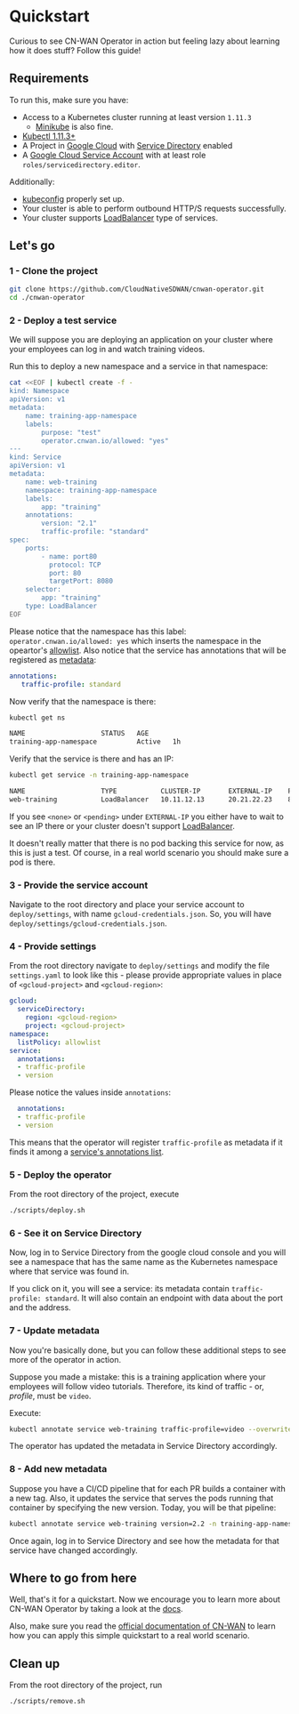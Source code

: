 # Quickstart

Curious to see CN-WAN Operator in action but feeling lazy about learning how it does stuff? Follow this guide!

## Requirements

To run this, make sure you have:

* Access to a Kubernetes cluster running at least version `1.11.3`
  * [Minikube](https://kubernetes.io/docs/setup/learning-environment/minikube/) is also fine.
* [Kubectl 1.11.3+](https://kubernetes.io/docs/tasks/tools/install-kubectl/)
* A Project in [Google Cloud](https://console.cloud.google.com/) with [Service Directory](https://cloud.google.com/service-directory) enabled
* A [Google Cloud Service Account](https://cloud.google.com/iam/docs/service-accounts) with at least role `roles/servicedirectory.editor`.

Additionally:

* [kubeconfig](https://kubernetes.io/docs/tasks/access-application-cluster/configure-access-multiple-clusters/) properly set up.
* Your cluster is able to perform outbound HTTP/S requests successfully.
* Your cluster supports [LoadBalancer](./concepts.md#supported-service-types) type of services.

## Let's go

### 1 - Clone the project

```bash
git clone https://github.com/CloudNativeSDWAN/cnwan-operator.git
cd ./cnwan-operator
```

### 2 - Deploy a test service

We will suppose you are deploying an application on your cluster where your employees can log in and watch training videos.

Run this to deploy a new namespace and a service in that namespace:

```bash
cat <<EOF | kubectl create -f -
kind: Namespace
apiVersion: v1
metadata:
    name: training-app-namespace
    labels:
        purpose: "test"
        operator.cnwan.io/allowed: "yes"
---
kind: Service
apiVersion: v1
metadata:
    name: web-training
    namespace: training-app-namespace
    labels:
        app: "training"
    annotations:
        version: "2.1"
        traffic-profile: "standard"
spec:
    ports:
        - name: port80
          protocol: TCP
          port: 80
          targetPort: 8080
    selector:
        app: "training"
    type: LoadBalancer
EOF
```

Please notice that the namespace has this label: `operator.cnwan.io/allowed: yes` which inserts the namespace in the opeartor's [allowlist](./concepts.md#namespace-lists). Also notice that the service has annotations that will be registered as [metadata](./concepts.md#metadata):

```yaml
annotations:
   traffic-profile: standard
```

Now verify that the namespace is there:

```bash
kubectl get ns

NAME                   STATUS   AGE
training-app-namespace          Active   1h
```

Verify that the service is there and has an IP:

```bash
kubectl get service -n training-app-namespace

NAME                   TYPE           CLUSTER-IP       EXTERNAL-IP    PORT(S)                       AGE
web-training           LoadBalancer   10.11.12.13      20.21.22.23    80:32058/TCP                  1h
```

If you see `<none>` or `<pending>` under `EXTERNAL-IP` you either have to wait to see an IP there or your cluster doesn't support [LoadBalancer](./concepts.md#supported-service-types).

It doesn't really matter that there is no pod backing this service for now, as this is just a test. Of course, in a real world scenario you should make sure a pod is there.

### 3 - Provide the service account

Navigate to the root directory and place your service account to `deploy/settings`, with name `gcloud-credentials.json`. So, you will have `deploy/settings/gcloud-credentials.json`.

### 4 - Provide settings

From the root directory navigate to `deploy/settings` and modify the file `settings.yaml` to look like this - please provide appropriate values in place of `<gcloud-project>` and `<gcloud-region>`:

```yaml
gcloud:
  serviceDirectory:
    region: <gcloud-region>
    project: <gcloud-project>
namespace:
  listPolicy: allowlist
service:
  annotations:
  - traffic-profile
  - version
```

Please notice the values inside `annotations`:

```yaml
  annotations:
  - traffic-profile
  - version
```

This means that the operator will register `traffic-profile` as metadata if it finds it among a [service's annotations list](./concepts.md#allowed-annotations).

### 5 - Deploy the operator

From the root directory of the project, execute

```bash
./scripts/deploy.sh
```

### 6 - See it on Service Directory

Now, log in to Service Directory from the google cloud console and you will see a namespace that has the same name as the Kubernetes namespace where that service was found in.

If you click on it, you will see a service: its metadata contain `traffic-profile: standard`. It will also contain an endpoint with data about the port and the address.

### 7 - Update metadata

Now you're basically done, but you can follow these additional steps to see more of the operator in action.

Suppose you made a mistake: this is a training application where your employees will follow video tutorials. Therefore, its kind of traffic - or, *profile*, must be `video`.

Execute:

```bash
kubectl annotate service web-training traffic-profile=video --overwrite -n training-app-namespace
```

The operator has updated the metadata in Service Directory accordingly.

### 8 - Add new metadata

Suppose you have a CI/CD pipeline that for each PR builds a container with a new tag. Also, it updates the service that serves the pods running that container by specifying the new version. Today, you will be that pipeline:

```bash
kubectl annotate service web-training version=2.2 -n training-app-namespace
```

Once again, log in to Service Directory and see how the metadata for that service have changed accordingly.

## Where to go from here

Well, that's it for a quickstart. Now we encourage you to learn more about CN-WAN Operator by taking a look at the [docs](./).

Also, make sure you read the [official documentation of CN-WAN](https://github.com/CloudNativeSDWAN/cnwan-docs) to learn how you can apply this simple quickstart to a real world scenario.

## Clean up

From the root directory of the project, run

```bash
./scripts/remove.sh
```
